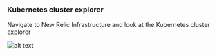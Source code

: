 
### Kubernetes cluster explorer

Navigate to New Relic Infrastructure and look at the Kubernetes cluster explorer

![alt text](https://github.com/polfliet/katacoda-scenarios/blob/master/kubernetes/screenshots/clusterexplorer.png?raw=true "Cluster explorer")